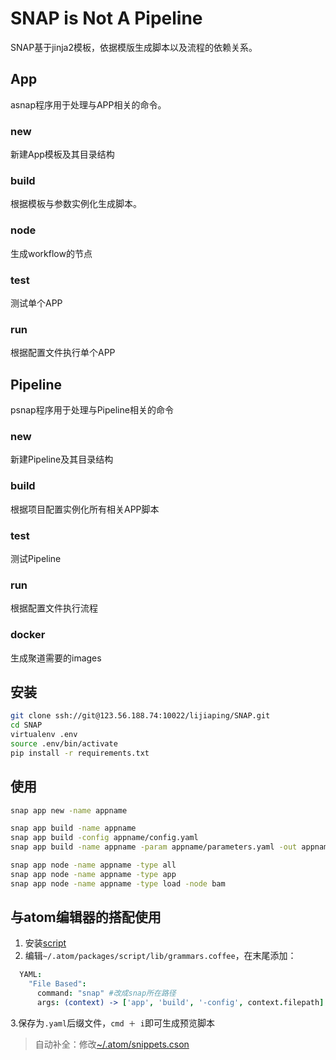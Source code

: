 # SNAP is Not A Pipeline
SNAP基于jinja2模板，依据模版生成脚本以及流程的依赖关系。

## App
asnap程序用于处理与APP相关的命令。
### new
新建App模板及其目录结构

### build
根据模板与参数实例化生成脚本。

### node
生成workflow的节点
### test
测试单个APP
### run
根据配置文件执行单个APP

## Pipeline
psnap程序用于处理与Pipeline相关的命令

### new
新建Pipeline及其目录结构

### build
根据项目配置实例化所有相关APP脚本
### test
测试Pipeline
### run
根据配置文件执行流程
### docker
生成聚道需要的images

## 安装
```sh
git clone ssh://git@123.56.188.74:10022/lijiaping/SNAP.git
cd SNAP
virtualenv .env
source .env/bin/activate
pip install -r requirements.txt
```
## 使用
```sh
snap app new -name appname

snap app build -name appname
snap app build -config appname/config.yaml
snap app build -name appname -param appname/parameters.yaml -out appname.sh

snap app node -name appname -type all
snap app node -name appname -type app
snap app node -name appname -type load -node bam
```
## 与atom编辑器的搭配使用
1. 安装[script](https://atom.io/packages/script)
2. 编辑`~/.atom/packages/script/lib/grammars.coffee`，在末尾添加：
```coffee
  YAML:
    "File Based":
      command: "snap" #改成snap所在路径
      args: (context) -> ['app', 'build', '-config', context.filepath]
```

3.保存为`.yaml`后缀文件，`cmd ＋ i`即可生成预览脚本
> 自动补全：修改[~/.atom/snippets.cson](http://123.56.188.74:10080/gitlab/lijiaping/atom/blob/master/snippets.cson)
